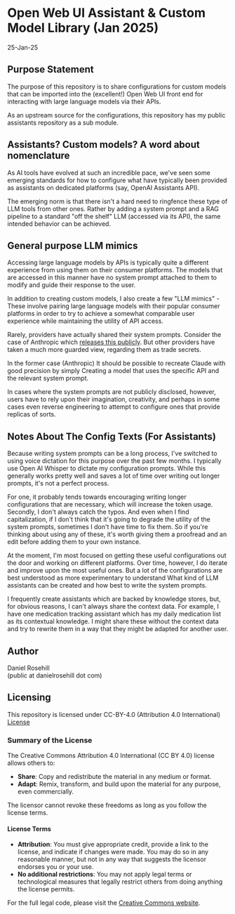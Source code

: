 #  Open Web UI Assistant & Custom Model Library (Jan 2025)

25-Jan-25

## Purpose Statement

The purpose of this repository is to share configurations for custom models that can be imported into the (excellent!) Open Web UI front end for interacting with large language models via their APIs.

As an upstream source for the configurations, this repository has my public assistants repository as a sub module. 

## Assistants? Custom models? A word about nomenclature

As AI tools have evolved at such an incredible pace, we've seen some emerging standards for how to configure what have typically been provided as assistants on dedicated platforms (say, OpenAI Assistants API).

The emerging norm is that there isn't a hard need to ringfence these type of LLM tools from other ones. Rather by adding a system prompt and a RAG pipeline to a standard "off the shelf" LLM (accessed via its API), the same intended behavior can be achieved. 

## General purpose LLM mimics

Accessing large language models by APIs is typically quite a different experience from using them on their consumer platforms. The models that are accessed in this manner have no system prompt attached to them to modify and guide their response to the user.

In addition to creating custom models, I also create a few "LLM mimics" - These involve pairing large language models with their popular consumer platforms in order to try to achieve a somewhat comparable user experience while maintaining the utility of API access.

Rarely, providers have actually shared their system prompts. Consider the case of Anthropic which [releases this publicly](https://docs.anthropic.com/en/release-notes/system-prompts). But other providers have taken a much more guarded view, regarding them as trade secrets. 

In the former case (Anthropic) It should be possible to recreate Claude with good precision by simply Creating a model that uses the specific API and the relevant system prompt.

In cases where the system prompts are not publicly disclosed, however, users have to rely upon their imagination, creativity, and perhaps in some cases even reverse engineering to attempt to configure ones that provide replicas of sorts.

## Notes About The Config Texts (For Assistants)

Because writing system prompts can be a long process, I've switched to using voice dictation for this purpose over the past few months. I typically use Open AI Whisper to dictate my configuration prompts. While this generally works pretty well and saves a lot of time over writing out longer prompts, it's not a perfect process. 

For one, it probably tends towards encouraging writing longer configurations that are necessary, which will increase the token usage. Secondly, I don't always catch the typos. And even when I find capitalization, if I don't think that it's going to degrade the utility of the system prompts, sometimes I don't have time to fix them. So if you're thinking about using any of these, it's worth giving them a proofread and an edit before adding them to your own instance.

At the moment, I'm most focused on getting these useful configurations out the door and working on different platforms. Over time, however, I do iterate and improve upon the most useful ones. But a lot of the configurations are best understood as more experimentary to understand What kind of LLM assistants can be created and how best to write the system prompts.

I frequently create assistants which are backed by knowledge stores, but, for obvious reasons, I can't always share the context data. For example, I have one medication tracking assistant which has my daily medication list as its contextual knowledge. I might share these without the context data and try to rewrite them in a way that they might be adapted for another user. 


## Author

Daniel Rosehill  
(public at danielrosehill dot com)

## Licensing

This repository is licensed under CC-BY-4.0 (Attribution 4.0 International) 
[License](https://creativecommons.org/licenses/by/4.0/)

### Summary of the License
The Creative Commons Attribution 4.0 International (CC BY 4.0) license allows others to:
- **Share**: Copy and redistribute the material in any medium or format.
- **Adapt**: Remix, transform, and build upon the material for any purpose, even commercially.

The licensor cannot revoke these freedoms as long as you follow the license terms.

#### License Terms
- **Attribution**: You must give appropriate credit, provide a link to the license, and indicate if changes were made. You may do so in any reasonable manner, but not in any way that suggests the licensor endorses you or your use.
- **No additional restrictions**: You may not apply legal terms or technological measures that legally restrict others from doing anything the license permits.

For the full legal code, please visit the [Creative Commons website](https://creativecommons.org/licenses/by/4.0/legalcode).